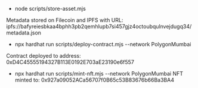 - node scripts/store-asset.mjs

Metadata stored on Filecoin and IPFS with URL: ipfs://bafyreiesbkaa4bphh3pb2qemhlupb7si457gjz4octoubqulnvejdugq34/metadata.json

- npx hardhat run scripts/deploy-contract.mjs --network PolygonMumbai

Contract deployed to address: 0xD4C45555194327B113E0192E703aE23190e6f557

- npx hardhat run scripts/mint-nft.mjs --network PolygonMumbai
  NFT minted to: 0x927a09052ACa56707f0B65c53B83676b66Ba3BA4
